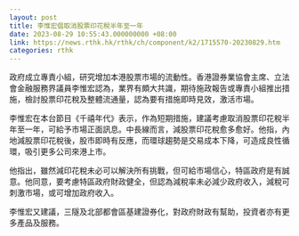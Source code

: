 ```yaml
---
layout: post
title: 李惟宏倡取消股票印花稅半年至一年
date: 2023-08-29 10:55:43.000000000 +08:00
link: https://news.rthk.hk/rthk/ch/component/k2/1715570-20230829.htm
categories: rthk
---
```


政府成立專責小組，研究增加本港股票巿場的流動性。香港證券業協會主席、立法會金融服務界議員李惟宏認為，業界有頗大共識，期待施政報告或專責小組推出措施，檢討股票印花稅及整體流通量，認為要有措施即時見效，激活市場。

李惟宏在本台節目《千禧年代》表示，作為短期措施，建議考慮取消股票印花稅半年至一年，可給予市場正面訊息。中長線而言，減股票印花稅愈多愈好。他指，內地減股票印花稅後，股市即時有反應，而環球趨勢是交易成本下降，可造成良性循環，吸引更多公司來港上市。

他指出，雖然減印花稅未必可以解決所有挑戰，但可給市場信心，特區政府是有誠意。他同意，要考慮特區政府財政健全，但認為減稅率未必減少政府收入，減稅可刺激市場，或可增加政府收入。

李惟宏又建議，三隧及北部都會區基建證券化，對政府財政有幫助，投資者亦有更多產品及服務。
